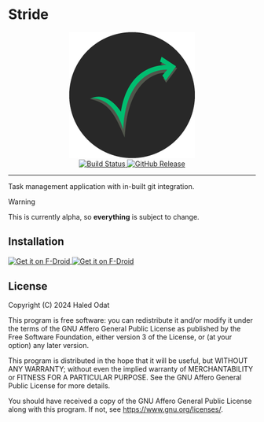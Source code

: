 # Stride

<div align="center"><img src="assets/logo_circle.png" alt="Stride Logo" height="256"/></div>

<div align="center">
    <a href="https://github.com/HalidOdat/stride/actions">
        <img src="https://github.com/stride-tasks/stride/workflows/ci/badge.svg" alt="Build Status">
    </a>
    <a href="https://github.com/stride-tasks/stride/releases">
        <img src="https://img.shields.io/github/v/release/stride-tasks/stride?include_prereleases&logo=github" alt="GitHub Release">
    </a>
</div>

---

Task management application with in-built git integration.

> [!WARNING]
>
> This is currently alpha, so **everything** is subject to change.

## Installation

<a href="https://github.com/stride-tasks/stride/releases/latest">
    <img src="https://raw.githubusercontent.com/NeoApplications/Neo-Backup/49a25d0d07ae7f6c132e71a8e3970a369c67a26e/badge_github.png" alt="Get it on F-Droid", align="center" height="80">
</a>
<a href="https://f-droid.org/en/packages/org.stridetasks.stride/">
    <img src="https://f-droid.org/badge/get-it-on.png" alt="Get it on F-Droid", align="center" height="80">
</a>

## License

Copyright (C) 2024 Haled Odat

This program is free software: you can redistribute it and/or modify it under
the terms of the GNU Affero General Public License as published by the Free
Software Foundation, either version 3 of the License, or (at your option) any
later version.

This program is distributed in the hope that it will be useful, but WITHOUT ANY
WARRANTY; without even the implied warranty of MERCHANTABILITY or FITNESS FOR A
PARTICULAR PURPOSE. See the GNU Affero General Public License for more details.

You should have received a copy of the GNU Affero General Public License along
with this program. If not, see <https://www.gnu.org/licenses/>.
